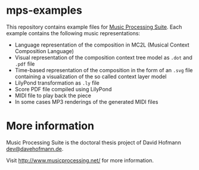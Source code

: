 # mps-examples

This repository contains example files for [Music Processing Suite](http://www.musicprocessing.net/).
Each example contains the following music representations:

* Language representation of the composition in MC2L (Musical Context Composition Language)
* Visual representation of the composition context tree model as `.dot` and `.pdf` file
* Time-based representation of the composition in the form of an `.svg` file containing a visualization of the so called context layer model
* LilyPond transformation as `.ly` file
* Score PDF file compiled using LilyPond 
* MIDI file to play back the piece
* In some cases MP3 renderings of the generated MIDI files 

# More information

Music Processing Suite is the doctoral thesis project of David Hofmann <dev@davehofmann.de>.

Visit http://www.musicprocessing.net/ for more information.
